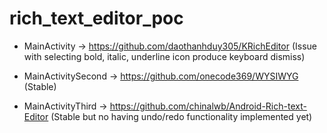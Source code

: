 # rich_text_editor_poc


- MainActivity -> https://github.com/daothanhduy305/KRichEditor (Issue with selecting bold, italic, underline icon produce keyboard dismiss)

- MainActivitySecond -> https://github.com/onecode369/WYSIWYG (Stable)

- MainActivityThird -> https://github.com/chinalwb/Android-Rich-text-Editor (Stable but no having undo/redo functionality implemented yet)
